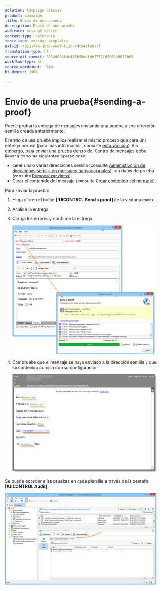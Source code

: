 ```yaml
---
solution: Campaign Classic
product: campaign
title: Envío de una prueba
description: Envío de una prueba
audience: message-center
content-type: reference
topic-tags: message-templates
exl-id: 4022578a-1ba0-460f-813c-7dc547febc7f
translation-type: ht
source-git-commit: 6854d06f8dc445b56ddfde7777f02916a60f2b63
workflow-type: ht
source-wordcount: '140'
ht-degree: 100%

---
```


# Envío de una prueba{#sending-a-proof}

Puede probar la entrega de mensajes enviando una prueba a una dirección semilla creada anteriormente.

El envío de una prueba implica realizar el mismo proceso que para una entrega normal (para más información, consulte [esta sección](../../delivery/using/steps-validating-the-delivery.md#sending-a-proof)). Sin embargo, para enviar una prueba dentro del Centro de mensajes debe llevar a cabo las siguientes operaciones:

* crear una o varias direcciones semilla (consulte [Administración de direcciones semilla en mensajes transaccionales](../../message-center/using/managing-seed-addresses-in-transactional-messages.md)) con datos de prueba (consulte [Personalizar datos](../../message-center/using/personalization-data.md)).
* Crear el contenido del mensaje (consulte [Crear contenido del mensaje](../../message-center/using/creating-message-content.md)).

Para enviar la prueba:

1. Haga clic en el botón **[!UICONTROL Send a proof]** de la ventana envío.
1. Analice la entrega.
1. Corrija los errores y confirme la entrega.

   ![](assets/messagecenter_send_proof_001.png)

1. Compruebe que el mensaje se haya enviado a la dirección semilla y que su contenido cumpla con su configuración.

   ![](assets/messagecenter_send_proof_002.png)

Se puede acceder a las pruebas en cada plantilla a través de la pestaña **[!UICONTROL Audit]**.

![](assets/messagecenter_send_proof_003.png)
